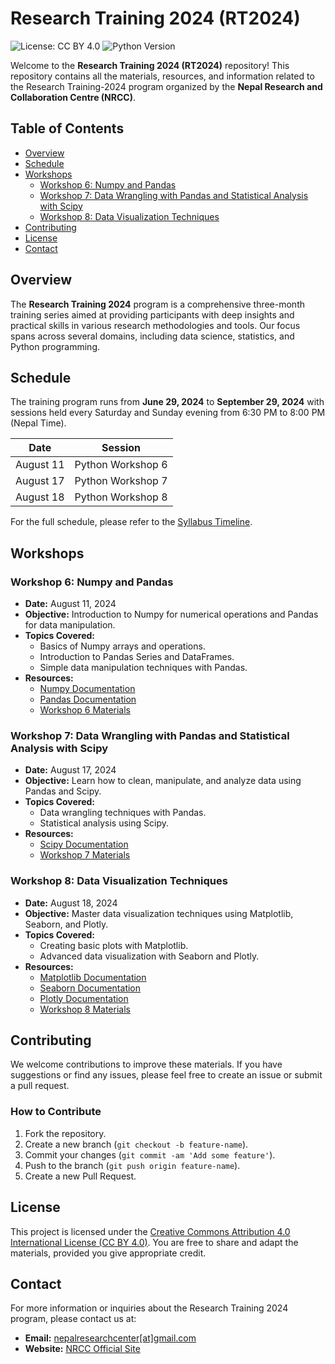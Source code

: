 # Research Training 2024 (RT2024)

![License: CC BY 4.0](https://img.shields.io/badge/License-CC%20BY%204.0-lightgrey.svg) ![Python Version](https://img.shields.io/badge/Python-3.x-blue.svg)

Welcome to the **Research Training 2024 (RT2024)** repository! This repository contains all the materials, resources, and information related to the Research Training-2024 program organized by the **Nepal Research and Collaboration Centre (NRCC)**.

## Table of Contents

- [Overview](#overview)
- [Schedule](#schedule)
- [Workshops](#workshops)
  - [Workshop 6: Numpy and Pandas](#workshop-6-numpy-and-pandas)
  - [Workshop 7: Data Wrangling with Pandas and Statistical Analysis with Scipy](#workshop-7-data-wrangling-with-pandas-and-statistical-analysis-with-scipy)
  - [Workshop 8: Data Visualization Techniques](#workshop-8-data-visualization-techniques)
- [Contributing](#contributing)
- [License](#license)
- [Contact](#contact)

## Overview

The **Research Training 2024** program is a comprehensive three-month training series aimed at providing participants with deep insights and practical skills in various research methodologies and tools. Our focus spans across several domains, including data science, statistics, and Python programming.

## Schedule

The training program runs from **June 29, 2024** to **September 29, 2024** with sessions held every Saturday and Sunday evening from 6:30 PM to 8:00 PM (Nepal Time).

| Date       | Session                   |
|------------|---------------------------|
| August 11  | Python Workshop 6         |
| August 17  | Python Workshop 7         |
| August 18  | Python Workshop 8         |

For the full schedule, please refer to the [Syllabus Timeline](#).

## Workshops

### Workshop 6: Numpy and Pandas
- **Date:** August 11, 2024
- **Objective:** Introduction to Numpy for numerical operations and Pandas for data manipulation.
- **Topics Covered:**
  - Basics of Numpy arrays and operations.
  - Introduction to Pandas Series and DataFrames.
  - Simple data manipulation techniques with Pandas.
- **Resources:**
  - [Numpy Documentation](https://numpy.org/doc/stable/)
  - [Pandas Documentation](https://pandas.pydata.org/pandas-docs/stable/)
  - [Workshop 6 Materials](Workshop_6__Numpy-and-Pandas)

### Workshop 7: Data Wrangling with Pandas and Statistical Analysis with Scipy
- **Date:** August 17, 2024
- **Objective:** Learn how to clean, manipulate, and analyze data using Pandas and Scipy.
- **Topics Covered:**
  - Data wrangling techniques with Pandas.
  - Statistical analysis using Scipy.
- **Resources:**
  - [Scipy Documentation](https://docs.scipy.org/doc/scipy/)
  - [Workshop 7 Materials](Workshop_7__Statistical_Analysis_with_Scipy)

### Workshop 8: Data Visualization Techniques
- **Date:** August 18, 2024
- **Objective:** Master data visualization techniques using Matplotlib, Seaborn, and Plotly.
- **Topics Covered:**
  - Creating basic plots with Matplotlib.
  - Advanced data visualization with Seaborn and Plotly.
- **Resources:**
  - [Matplotlib Documentation](https://matplotlib.org/stable/contents.html)
  - [Seaborn Documentation](https://seaborn.pydata.org/)
  - [Plotly Documentation](https://plotly.com/python/)
  - [Workshop 8 Materials](Workshop_8__Data_Visualization)

## Contributing

We welcome contributions to improve these materials. If you have suggestions or find any issues, please feel free to create an issue or submit a pull request.

### How to Contribute

1. Fork the repository.
2. Create a new branch (`git checkout -b feature-name`).
3. Commit your changes (`git commit -am 'Add some feature'`).
4. Push to the branch (`git push origin feature-name`).
5. Create a new Pull Request.

## License

This project is licensed under the [Creative Commons Attribution 4.0 International License (CC BY 4.0)](https://creativecommons.org/licenses/by/4.0/). You are free to share and adapt the materials, provided you give appropriate credit.

## Contact

For more information or inquiries about the Research Training 2024 program, please contact us at:

- **Email:** [nepalresearchcenter[at]gmail.com](mailto:nepalresearchcenter@gmail.com)
- **Website:** [NRCC Official Site](https://www.nrccnepal.org)
